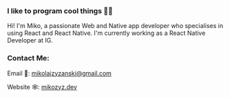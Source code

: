 ### I like to program cool things 👨‍💻
Hi! I'm Miko, a passionate Web and Native app developer who specialises in using React and React Native.
I'm currently working as a React Native Developer at IG.

### Contact Me:
Email 📧: [mikolajzyzanski@gmail.com](mailto:mikolajzyzanski@gmail.com)

Website 🕸: [mikozyz.dev](https://www.mikozyz.dev)
